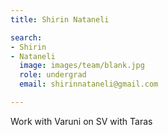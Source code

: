 ```yaml
---
title: Shirin Nataneli

search:
- Shirin
- Nataneli
  image: images/team/blank.jpg
  role: undergrad
  email: shirinnataneli@gmail.com

---
```


Work with Varuni on SV with Taras